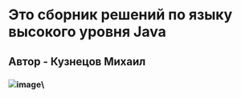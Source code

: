 # Это сборник решений по языку высокого уровня Java
## Автор - Кузнецов Михаил
### ![image](https://user-images.githubusercontent.com/55315647/123460114-d3aa8580-d5ef-11eb-9b11-cfc5ced1ae03.png)\


